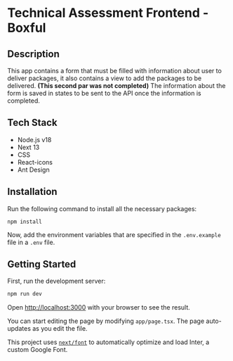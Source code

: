 # Technical Assessment Frontend - Boxful

## Description
This app contains a form that must be filled with information about user to deliver packages, it also contains a view to add the packages to be delivered. **(This second par was not completed)**
The information about the form is saved in states to be sent to the API once the information is completed.

## Tech Stack
- Node.js v18
- Next 13
- CSS
- React-icons
- Ant Design

## Installation
Run the following command to install all the necessary packages:
```
npm install
```
Now, add the environment variables that are specified in the ```.env.example``` file in a ```.env``` file.

## Getting Started
First, run the development server:

```bash
npm run dev
```

Open [http://localhost:3000](http://localhost:3000) with your browser to see the result.

You can start editing the page by modifying `app/page.tsx`. The page auto-updates as you edit the file.

This project uses [`next/font`](https://nextjs.org/docs/basic-features/font-optimization) to automatically optimize and load Inter, a custom Google Font.
